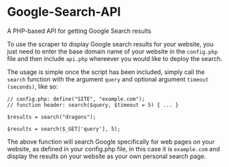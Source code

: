 # Google-Search-API
A PHP-based API for getting Google Search results

To use the scraper to display Google search results for your website, you just need to enter the base domain name of your website in the `config.php` file and then include `api.php` whereever you would like to deploy the search.

The usage is simple once the script has been included, simply call the `search` function with the argument `query` and optional argument `timeout (seconds)`, like so:

```
// config.php: define("SITE", "example.com");
// function header: search($query, $timeout = 5) { ... }

$results = search("dragons");

$results = search($_GET['query'], 5);
```
The above function will search Google specifically for web pages on your website, as defined in your config.php file, in this case it is `example.com` and display the results on your website as your own personal search page.
